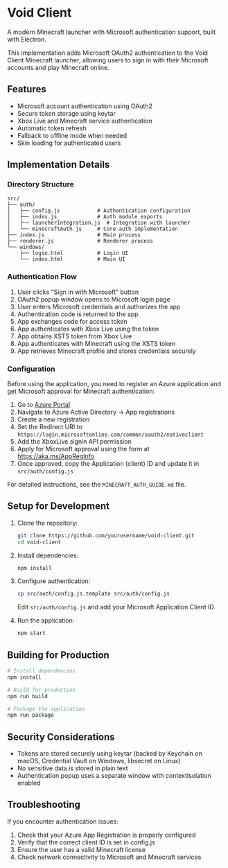 # Void Client

A modern Minecraft launcher with Microsoft authentication support, built with Electron.

This implementation adds Microsoft OAuth2 authentication to the Void Client Minecraft launcher, allowing users to sign in with their Microsoft accounts and play Minecraft online.

## Features

- Microsoft account authentication using OAuth2
- Secure token storage using keytar
- Xbox Live and Minecraft service authentication
- Automatic token refresh
- Fallback to offline mode when needed
- Skin loading for authenticated users

## Implementation Details

### Directory Structure

```
src/
├── auth/
│   ├── config.js            # Authentication configuration
│   ├── index.js             # Auth module exports
│   ├── launcherIntegration.js  # Integration with launcher
│   └── minecraftAuth.js     # Core auth implementation
├── index.js                 # Main process
├── renderer.js              # Renderer process
└── windows/
    ├── login.html           # Login UI
    └── index.html           # Main UI
```

### Authentication Flow

1. User clicks "Sign in with Microsoft" button
2. OAuth2 popup window opens to Microsoft login page
3. User enters Microsoft credentials and authorizes the app
4. Authentication code is returned to the app
5. App exchanges code for access token
6. App authenticates with Xbox Live using the token
7. App obtains XSTS token from Xbox Live
8. App authenticates with Minecraft using the XSTS token
9. App retrieves Minecraft profile and stores credentials securely

### Configuration

Before using the application, you need to register an Azure application and get Microsoft approval for Minecraft authentication:

1. Go to [Azure Portal](https://portal.azure.com/)
2. Navigate to Azure Active Directory → App registrations
3. Create a new registration
4. Set the Redirect URI to `https://login.microsoftonline.com/common/oauth2/nativeclient`
5. Add the XboxLive.signin API permission
6. Apply for Microsoft approval using the form at https://aka.ms/AppRegInfo
7. Once approved, copy the Application (client) ID and update it in `src/auth/config.js`

For detailed instructions, see the `MINECRAFT_AUTH_GUIDE.md` file.

## Setup for Development

1. Clone the repository:
   ```bash
   git clone https://github.com/yourusername/void-client.git
   cd void-client
   ```

2. Install dependencies:
   ```bash
   npm install
   ```

3. Configure authentication:
   ```bash
   cp src/auth/config.js.template src/auth/config.js
   ```
   Edit `src/auth/config.js` and add your Microsoft Application Client ID.

4. Run the application:
   ```bash
   npm start
   ```

## Building for Production

```bash
# Install dependencies
npm install

# Build for production
npm run build

# Package the application
npm run package
```

## Security Considerations

- Tokens are stored securely using keytar (backed by Keychain on macOS, Credential Vault on Windows, libsecret on Linux)
- No sensitive data is stored in plain text
- Authentication popup uses a separate window with contextIsolation enabled

## Troubleshooting

If you encounter authentication issues:

1. Check that your Azure App Registration is properly configured
2. Verify that the correct client ID is set in config.js
3. Ensure the user has a valid Minecraft license
4. Check network connectivity to Microsoft and Minecraft services
